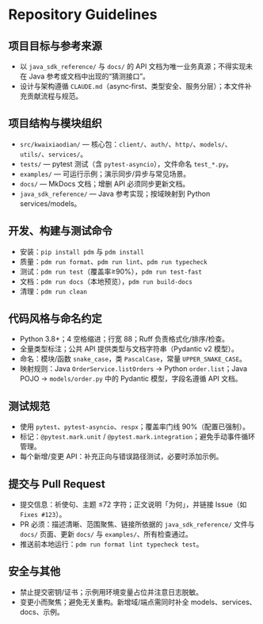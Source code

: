 # Repository Guidelines

## 项目目标与参考来源
- 以 `java_sdk_reference/` 与 `docs/` 的 API 文档为唯一业务真源；不得实现未在 Java 参考或文档中出现的“猜测接口”。
- 设计与架构遵循 `CLAUDE.md`（async‑first、类型安全、服务分层）；本文件补充贡献流程与规范。

## 项目结构与模块组织
- `src/kwaixiaodian/` — 核心包：`client/`、`auth/`、`http/`、`models/`、`utils/`、`services/`。
- `tests/` — pytest 测试（含 `pytest-asyncio`），文件命名 `test_*.py`。
- `examples/` — 可运行示例；演示同步/异步与常见场景。
- `docs/` — MkDocs 文档；增删 API 必须同步更新文档。
- `java_sdk_reference/` — Java 参考实现；按域映射到 Python services/models。

## 开发、构建与测试命令
- 安装：`pip install pdm` 与 `pdm install`
- 质量：`pdm run format`、`pdm run lint`、`pdm run typecheck`
- 测试：`pdm run test`（覆盖率≥90%），`pdm run test-fast`
- 文档：`pdm run docs`（本地预览），`pdm run build-docs`
- 清理：`pdm run clean`

## 代码风格与命名约定
- Python 3.8+；4 空格缩进；行宽 88；Ruff 负责格式化/排序/检查。
- 全量类型标注；公共 API 提供类型与文档字符串（Pydantic v2 模型）。
- 命名：模块/函数 `snake_case`，类 `PascalCase`，常量 `UPPER_SNAKE_CASE`。
- 映射规则：Java `OrderService.listOrders` → Python `order.list`；Java POJO → `models/order.py` 中的 Pydantic 模型，字段名遵循 API 文档。

## 测试规范
- 使用 `pytest`、`pytest-asyncio`、`respx`；覆盖率门线 90%（配置已强制）。
- 标记：`@pytest.mark.unit` / `@pytest.mark.integration`；避免手动事件循环管理。
- 每个新增/变更 API：补充正向与错误路径测试，必要时添加示例。

## 提交与 Pull Request
- 提交信息：祈使句、主题 ≤72 字符；正文说明「为何」，并链接 Issue（如 `Fixes #123`）。
- PR 必须：描述清晰、范围聚焦、链接所依据的 `java_sdk_reference/` 文件与 `docs/` 页面、更新 `docs/` 与 `examples/`、所有检查通过。
- 推送前本地运行：`pdm run format lint typecheck test`。

## 安全与其他
- 禁止提交密钥/证书；示例用环境变量占位并注意日志脱敏。
- 变更小而聚焦；避免无关重构。新增域/端点需同时补全 models、services、docs、示例。
